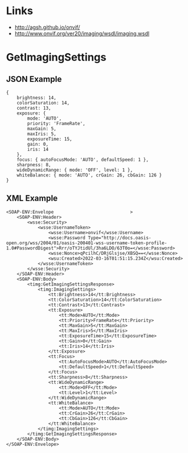 # Links
* http://agsh.github.io/onvif/
* http://www.onvif.org/ver20/imaging/wsdl/imaging.wsdl

# GetImagingSettings

## JSON Example

    {
        brightness: 14,
        colorSaturation: 14,
        contrast: 13,
        exposure: {
            mode: 'AUTO',
            priority: 'FrameRate',
            maxGain: 5,
            maxIris: 5,
            exposureTime: 15,
            gain: 0,
            iris: 14
        },
        focus: { autoFocusMode: 'AUTO', defaultSpeed: 1 },
        sharpness: 8,
        wideDynamicRange: { mode: 'OFF', level: 1 },
        whiteBalance: { mode: 'AUTO', crGain: 26, cbGain: 126 }
    }

## XML Example

    <SOAP-ENV:Envelope                             >
        <SOAP-ENV:Header>
            <wsse:Security>
                <wsse:UsernameToken>
                    <wsse:Username>onvif</wsse:Username>
                    <wsse:Password Type="http://docs.oasis-open.org/wss/2004/01/oasis-200401-wss-username-token-profile-1.0#PasswordDigest">Rrr/oTYJtidUl/3ha6LDO/63T0o=</wsse:Password>
                    <wsse:Nonce>qPcilhC/DRjGlsjse/XBSQ==</wsse:Nonce>
                    <wsu:Created>2022-03-16T01:51:15.234Z</wsu:Created>
                </wsse:UsernameToken>
            </wsse:Security>
        </SOAP-ENV:Header>
        <SOAP-ENV:Body>
            <timg:GetImagingSettingsResponse>
                <timg:ImagingSettings>
                    <tt:Brightness>14</tt:Brightness>
                    <tt:ColorSaturation>14</tt:ColorSaturation>
                    <tt:Contrast>13</tt:Contrast>
                    <tt:Exposure>
                        <tt:Mode>AUTO</tt:Mode>
                        <tt:Priority>FrameRate</tt:Priority>
                        <tt:MaxGain>5</tt:MaxGain>
                        <tt:MaxIris>5</tt:MaxIris>
                        <tt:ExposureTime>15</tt:ExposureTime>
                        <tt:Gain>0</tt:Gain>
                        <tt:Iris>14</tt:Iris>
                    </tt:Exposure>
                    <tt:Focus>
                        <tt:AutoFocusMode>AUTO</tt:AutoFocusMode>
                        <tt:DefaultSpeed>1</tt:DefaultSpeed>
                    </tt:Focus>
                    <tt:Sharpness>8</tt:Sharpness>
                    <tt:WideDynamicRange>
                        <tt:Mode>OFF</tt:Mode>
                        <tt:Level>1</tt:Level>
                    </tt:WideDynamicRange>
                    <tt:WhiteBalance>
                        <tt:Mode>AUTO</tt:Mode>
                        <tt:CrGain>26</tt:CrGain>
                        <tt:CbGain>126</tt:CbGain>
                    </tt:WhiteBalance>
                </timg:ImagingSettings>
            </timg:GetImagingSettingsResponse>
        </SOAP-ENV:Body>
    </SOAP-ENV:Envelope>